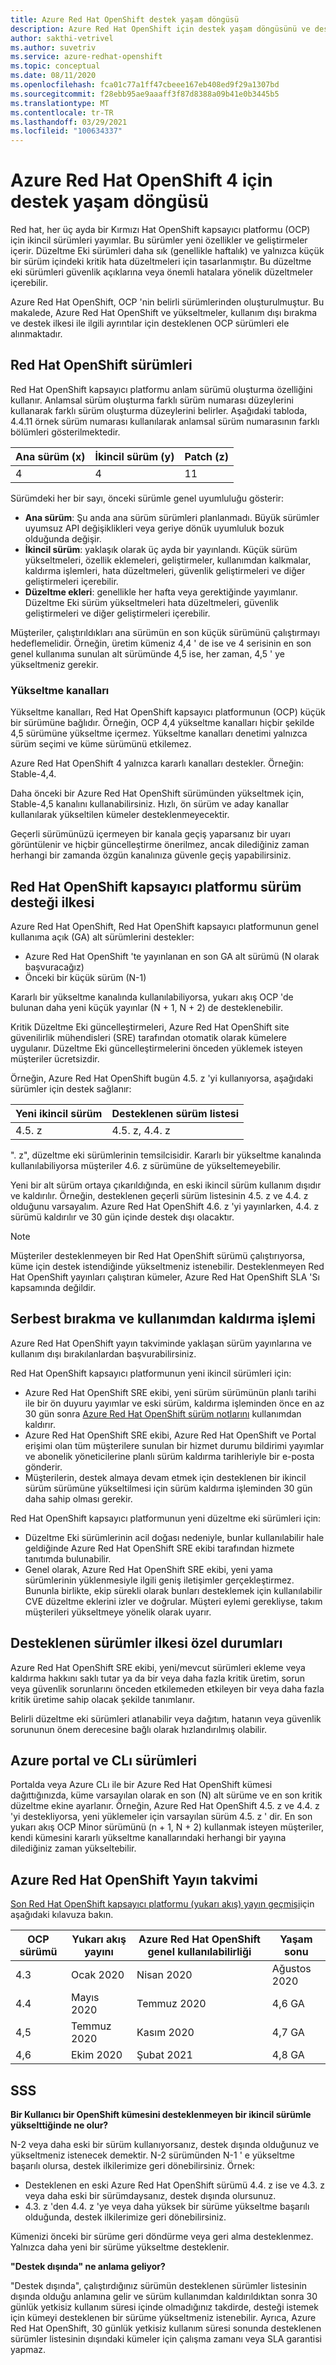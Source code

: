 ```yaml
---
title: Azure Red Hat OpenShift destek yaşam döngüsü
description: Azure Red Hat OpenShift için destek yaşam döngüsünü ve desteklenen sürümleri anlayın
author: sakthi-vetrivel
ms.author: suvetriv
ms.service: azure-redhat-openshift
ms.topic: conceptual
ms.date: 08/11/2020
ms.openlocfilehash: fca01c77a1ff47cbeee167eb408ed9f29a1307bd
ms.sourcegitcommit: f28ebb95ae9aaaff3f87d8388a09b41e0b3445b5
ms.translationtype: MT
ms.contentlocale: tr-TR
ms.lasthandoff: 03/29/2021
ms.locfileid: "100634337"
---
```

# <a name="support-lifecycle-for-azure-red-hat-openshift-4"></a>Azure Red Hat OpenShift 4 için destek yaşam döngüsü

Red hat, her üç ayda bir Kırmızı Hat OpenShift kapsayıcı platformu (OCP) için ikincil sürümleri yayımlar. Bu sürümler yeni özellikler ve geliştirmeler içerir. Düzeltme Eki sürümleri daha sık (genellikle haftalık) ve yalnızca küçük bir sürüm içindeki kritik hata düzeltmeleri için tasarlanmıştır. Bu düzeltme eki sürümleri güvenlik açıklarına veya önemli hatalara yönelik düzeltmeler içerebilir.

Azure Red Hat OpenShift, OCP 'nin belirli sürümlerinden oluşturulmuştur. Bu makalede, Azure Red Hat OpenShift ve yükseltmeler, kullanım dışı bırakma ve destek ilkesi ile ilgili ayrıntılar için desteklenen OCP sürümleri ele alınmaktadır.

## <a name="red-hat-openshift-versions"></a>Red Hat OpenShift sürümleri

Red Hat OpenShift kapsayıcı platformu anlam sürümü oluşturma özelliğini kullanır. Anlamsal sürüm oluşturma farklı sürüm numarası düzeylerini kullanarak farklı sürüm oluşturma düzeylerini belirler. Aşağıdaki tabloda, 4.4.11 örnek sürüm numarası kullanılarak anlamsal sürüm numarasının farklı bölümleri gösterilmektedir.

|Ana sürüm (x)|İkincil sürüm (y)|Patch (z)|
|-|-|-|
|4|4|11|

Sürümdeki her bir sayı, önceki sürümle genel uyumluluğu gösterir:

* **Ana sürüm**: Şu anda ana sürüm sürümleri planlanmadı. Büyük sürümler uyumsuz API değişiklikleri veya geriye dönük uyumluluk bozuk olduğunda değişir.
* **İkincil sürüm**: yaklaşık olarak üç ayda bir yayınlandı. Küçük sürüm yükseltmeleri, özellik eklemeleri, geliştirmeler, kullanımdan kalkmalar, kaldırma işlemleri, hata düzeltmeleri, güvenlik geliştirmeleri ve diğer geliştirmeleri içerebilir.
* **Düzeltme ekleri**: genellikle her hafta veya gerektiğinde yayımlanır. Düzeltme Eki sürüm yükseltmeleri hata düzeltmeleri, güvenlik geliştirmeleri ve diğer geliştirmeleri içerebilir.

Müşteriler, çalıştırıldıkları ana sürümün en son küçük sürümünü çalıştırmayı hedeflemelidir. Örneğin, üretim kümeniz 4,4 ' de ise ve 4 serisinin en son genel kullanıma sunulan alt sürümünde 4,5 ise, her zaman, 4,5 ' ye yükseltmeniz gerekir.

### <a name="upgrade-channels"></a>Yükseltme kanalları

Yükseltme kanalları, Red Hat OpenShift kapsayıcı platformunun (OCP) küçük bir sürümüne bağlıdır. Örneğin, OCP 4,4 yükseltme kanalları hiçbir şekilde 4,5 sürümüne yükseltme içermez. Yükseltme kanalları denetimi yalnızca sürüm seçimi ve küme sürümünü etkilemez.

Azure Red Hat OpenShift 4 yalnızca kararlı kanalları destekler. Örneğin: Stable-4,4.

Daha önceki bir Azure Red Hat OpenShift sürümünden yükseltmek için, Stable-4,5 kanalını kullanabilirsiniz. Hızlı, ön sürüm ve aday kanallar kullanılarak yükseltilen kümeler desteklenmeyecektir.

Geçerli sürümünüzü içermeyen bir kanala geçiş yaparsanız bir uyarı görüntülenir ve hiçbir güncelleştirme önerilmez, ancak dilediğiniz zaman herhangi bir zamanda özgün kanalınıza güvenle geçiş yapabilirsiniz.

## <a name="red-hat-openshift-container-platform-version-support-policy"></a>Red Hat OpenShift kapsayıcı platformu sürüm desteği ilkesi

Azure Red Hat OpenShift, Red Hat OpenShift kapsayıcı platformunun genel kullanıma açık (GA) alt sürümlerini destekler:
* Azure Red Hat OpenShift 'te yayınlanan en son GA alt sürümü (N olarak başvuracağız)
* Önceki bir küçük sürüm (N-1)

Kararlı bir yükseltme kanalında kullanılabiliyorsa, yukarı akış OCP 'de bulunan daha yeni küçük yayınlar (N + 1, N + 2) de desteklenebilir.

Kritik Düzeltme Eki güncelleştirmeleri, Azure Red Hat OpenShift site güvenilirlik mühendisleri (SRE) tarafından otomatik olarak kümelere uygulanır. Düzeltme Eki güncelleştirmelerini önceden yüklemek isteyen müşteriler ücretsizdir.

Örneğin, Azure Red Hat OpenShift bugün 4.5. z 'yi kullanıyorsa, aşağıdaki sürümler için destek sağlanır:

|Yeni ikincil sürüm|Desteklenen sürüm listesi|
|-|-|
|4.5. z|4.5. z, 4.4. z|

". z", düzeltme eki sürümlerinin temsilcisidir. Kararlı bir yükseltme kanalında kullanılabiliyorsa müşteriler 4.6. z sürümüne de yükseltemeyebilir.

Yeni bir alt sürüm ortaya çıkarıldığında, en eski ikincil sürüm kullanım dışıdır ve kaldırılır. Örneğin, desteklenen geçerli sürüm listesinin 4.5. z ve 4.4. z olduğunu varsayalım. Azure Red Hat OpenShift 4.6. z 'yi yayınlarken, 4.4. z sürümü kaldırılır ve 30 gün içinde destek dışı olacaktır.

> [!NOTE]
> Müşteriler desteklenmeyen bir Red Hat OpenShift sürümü çalıştırıyorsa, küme için destek istendiğinde yükseltmeniz istenebilir. Desteklenmeyen Red Hat OpenShift yayınları çalıştıran kümeler, Azure Red Hat OpenShift SLA 'Sı kapsamında değildir.

## <a name="release-and-deprecation-process"></a>Serbest bırakma ve kullanımdan kaldırma işlemi

Azure Red Hat OpenShift yayın takviminde yaklaşan sürüm yayınlarına ve kullanım dışı bırakılanlardan başvurabilirsiniz.

Red Hat OpenShift kapsayıcı platformunun yeni ikincil sürümleri için:
* Azure Red Hat OpenShift SRE ekibi, yeni sürüm sürümünün planlı tarihi ile bir ön duyuru yayımlar ve eski sürüm, kaldırma işleminden önce en az 30 gün sonra [Azure Red Hat OpenShift sürüm notlarını](https://github.com/Azure/OpenShift/releases) kullanımdan kaldırır.
* Azure Red Hat OpenShift SRE ekibi, Azure Red Hat OpenShift ve Portal erişimi olan tüm müşterilere sunulan bir hizmet durumu bildirimi yayımlar ve abonelik yöneticilerine planlı sürüm kaldırma tarihleriyle bir e-posta gönderir.
* Müşterilerin, destek almaya devam etmek için desteklenen bir ikincil sürüm sürümüne yükseltilmesi için sürüm kaldırma işleminden 30 gün daha sahip olması gerekir.

Red Hat OpenShift kapsayıcı platformunun yeni düzeltme eki sürümleri için:
* Düzeltme Eki sürümlerinin acil doğası nedeniyle, bunlar kullanılabilir hale geldiğinde Azure Red Hat OpenShift SRE ekibi tarafından hizmete tanıtımda bulunabilir.
* Genel olarak, Azure Red Hat OpenShift SRE ekibi, yeni yama sürümlerinin yüklenmesiyle ilgili geniş iletişimler gerçekleştirmez. Bununla birlikte, ekip sürekli olarak bunları desteklemek için kullanılabilir CVE düzeltme eklerini izler ve doğrular. Müşteri eylemi gerekliyse, takım müşterileri yükseltmeye yönelik olarak uyarır.

## <a name="supported-versions-policy-exceptions"></a>Desteklenen sürümler ilkesi özel durumları

Azure Red Hat OpenShift SRE ekibi, yeni/mevcut sürümleri ekleme veya kaldırma hakkını saklı tutar ya da bir veya daha fazla kritik üretim, sorun veya güvenlik sorunlarını önceden etkilemeden etkileyen bir veya daha fazla kritik üretime sahip olacak şekilde tanımlanır.

Belirli düzeltme eki sürümleri atlanabilir veya dağıtım, hatanın veya güvenlik sorununun önem derecesine bağlı olarak hızlandırılmış olabilir.

## <a name="azure-portal-and-cli-versions"></a>Azure portal ve CLı sürümleri

Portalda veya Azure CLı ile bir Azure Red Hat OpenShift kümesi dağıttığınızda, küme varsayılan olarak en son (N) alt sürüme ve en son kritik düzeltme ekine ayarlanır. Örneğin, Azure Red Hat OpenShift 4.5. z ve 4.4. z 'yi destekliyorsa, yeni yüklemeler için varsayılan sürüm 4.5. z ' dir. En son yukarı akış OCP Minor sürümünü (n + 1, N + 2) kullanmak isteyen müşteriler, kendi kümesini kararlı yükseltme kanallarındaki herhangi bir yayına dilediğiniz zaman yükseltebilir.

## <a name="azure-red-hat-openshift-release-calendar"></a>Azure Red Hat OpenShift Yayın takvimi

[Son Red Hat OpenShift kapsayıcı platformu (yukarı akış) yayın geçmişi](https://access.redhat.com/support/policy/updates/openshift/#dates)için aşağıdaki kılavuza bakın.

|OCP sürümü|Yukarı akış yayını|Azure Red Hat OpenShift genel kullanılabilirliği|Yaşam sonu|
|-|-|-|-|
|4.3|Ocak 2020|Nisan 2020| Ağustos 2020|
|4.4|Mayıs 2020|Temmuz 2020|4,6 GA|
|4,5|Temmuz 2020| Kasım 2020|4,7 GA
|4,6|Ekim 2020| Şubat 2021|4,8 GA|

## <a name="faq"></a>SSS

**Bir Kullanıcı bir OpenShift kümesini desteklenmeyen bir ikincil sürümle yükselttiğinde ne olur?**

N-2 veya daha eski bir sürüm kullanıyorsanız, destek dışında olduğunuz ve yükseltmeniz istenecek demektir. N-2 sürümünden N-1 ' e yükseltme başarılı olursa, destek ilkilerimize geri dönebilirsiniz. Örnek:
* Desteklenen en eski Azure Red Hat OpenShift sürümü 4.4. z ise ve 4.3. z veya daha eski bir sürümdaysanız, destek dışında olursunuz.
* 4.3. z 'den 4.4. z 'ye veya daha yüksek bir sürüme yükseltme başarılı olduğunda, destek ilkilerimize geri dönebilirsiniz.

Kümenizi önceki bir sürüme geri döndürme veya geri alma desteklenmez. Yalnızca daha yeni bir sürüme yükseltme desteklenir.

**"Destek dışında" ne anlama geliyor?**

"Destek dışında", çalıştırdığınız sürümün desteklenen sürümler listesinin dışında olduğu anlamına gelir ve sürüm kullanımdan kaldırıldıktan sonra 30 günlük yetkisiz kullanım süresi içinde olmadığınız takdirde, desteği istemek için kümeyi desteklenen bir sürüme yükseltmeniz istenebilir. Ayrıca, Azure Red Hat OpenShift, 30 günlük yetkisiz kullanım süresi sonunda desteklenen sürümler listesinin dışındaki kümeler için çalışma zamanı veya SLA garantisi yapmaz.
